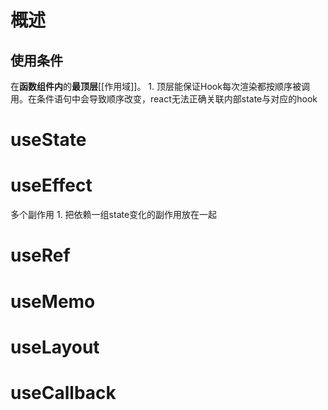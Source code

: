 # 概述
## 使用条件
在**函数组件内**的**最顶层**[[作用域]]。
	1. 顶层能保证Hook每次渲染都按顺序被调用。在条件语句中会导致顺序改变，react无法正确关联内部state与对应的hook
# useState

# useEffect

多个副作用
	1. 把依赖一组state变化的副作用放在一起
# useRef

# useMemo

# useLayout

# useCallback
